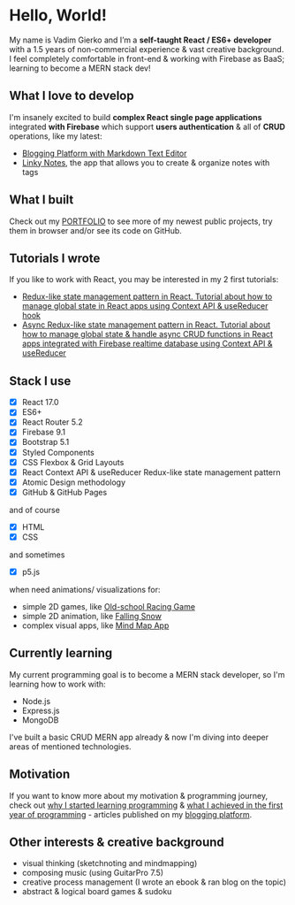 # Hello, World!

My name is Vadim Gierko and I’m a **self-taught React / ES6+ developer** with a 1.5 years of non-commercial experience & vast creative background. I feel completely comfortable in front-end & working with Firebase as BaaS; learning to become a MERN stack dev!

## What I love to develop

I'm insanely excited to build **complex React single page applications** integrated **with Firebase** which support **users authentication** & all of **CRUD** operations, like my latest:
- [Blogging Platform with Markdown Text Editor](https://vadimgierko.github.io/blogging-platform/)
- [Linky Notes](https://vadimgierko.github.io/linky-notes/), the app that allows you to create & organize notes with tags

## What I built

Check out my [PORTFOLIO](https://vadimgierko.github.io/frontend-developer-portfolio/) to see more of my newest public projects, try them in browser and/or see its code on GitHub.

## Tutorials I wrote

If you like to work with React, you may be interested in my 2 first tutorials:
- [Redux-like state management pattern in React. Tutorial about how to manage global state in React apps using Context API & useReducer hook](https://github.com/vadimgierko/redux-like-state-management-pattern#readme)
- [Async Redux-like state management pattern in React. Tutorial about how to manage global state & handle async CRUD functions in React apps integrated with Firebase realtime database using Context API & useReducer](https://github.com/vadimgierko/async-redux-like-state-management-pattern-in-react#readme)

## Stack I use
- [X] React 17.0
- [X] ES6+
- [X] React Router 5.2
- [X] Firebase 9.1
- [X] Bootstrap 5.1
- [X] Styled Components
- [X] CSS Flexbox & Grid Layouts
- [X] React Context API & useReducer Redux-like state management pattern
- [X] Atomic Design methodology
- [X] GitHub & GitHub Pages

and of course
- [X] HTML
- [X] CSS

and sometimes
- [X] p5.js

when need animations/ visualizations for:
  - simple 2D games, like [Old-school Racing Game](https://vadimgierko.github.io/old-school-2d-racing-game/)
  - simple 2D animation, like [Falling Snow](https://vadimgierko.github.io/let-it-snow/)
  - complex visual apps, like [Mind Map App](https://vadimgierko.github.io/MIND-MAP-APP/)

## Currently learning

My current programming goal is to become a MERN stack developer, so I'm learning how to work with:
- Node.js
- Express.js
- MongoDB

I've built a basic CRUD MERN app already & now I'm diving into deeper areas of mentioned technologies.

## Motivation

If you want to know more about my motivation & programming journey, check out [why I started learning programming](https://vadimgierko.github.io/blogging-platform/#/blogs/my-programming-journey/5-reasons-why-i-started-learning-programming) & [what I achieved in the first year of programming](https://vadimgierko.github.io/blogging-platform/#/blogs/my-programming-journey/summary-of-my-first-year-of-learning-web-development-roadmap-projects-and-tips-for-newbies) - articles published on my [blogging platform](https://vadimgierko.github.io/blogging-platform/).

## Other interests & creative background

- visual thinking (sketchnoting and mindmapping)
- composing music (using GuitarPro 7.5)
- creative process management (I wrote an ebook & ran blog on the topic)
- abstract & logical board games & sudoku
